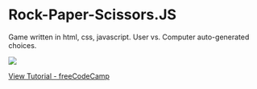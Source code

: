 # Rock-Paper-Scissors.JS

Game written in html, css, javascript. User vs. Computer auto-generated choices.

![](https://media.giphy.com/media/ZcuLayDDFRBfj18jDK/giphy.gif)

[View Tutorial - freeCodeCamp](https://youtu.be/jaVNP3nIAv0)
